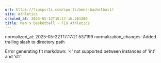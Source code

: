 ```yaml
---
url: https://fiusports.com/sports/mens-basketball/
site: Athletics
crawled_at: 2025-05-13T10:17:16.361380
title: Men's Basketball - FIU Athletics
---
```

normalized_at: 2025-05-22T17:17:21.537199
normalization_changes: Added trailing slash to directory path

Error generating fit markdown: '<' not supported between instances of 'int' and 'str'